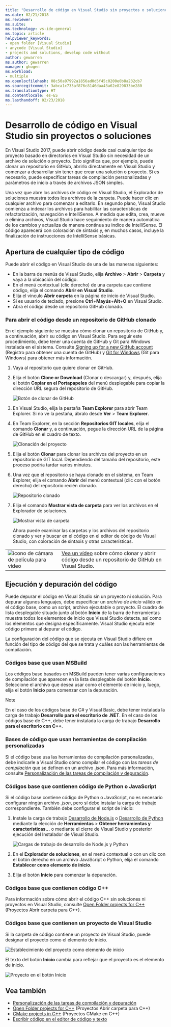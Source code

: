 ```yaml
---
title: "Desarrollo de código en Visual Studio sin proyectos o soluciones | Microsoft Docs"
ms.date: 02/21/2018
ms.reviewer: 
ms.suite: 
ms.technology: vs-ide-general
ms.topic: article
helpviewer_keywords:
- open folder [Visual Studio]
- anycode [Visual Studio]
- projects and solutions, develop code without
author: gewarren
ms.author: gewarren
manager: ghogen
ms.workload:
- multiple
ms.openlocfilehash: 08c50a07992a1856ad0d5f45c0200e0b8a232cb7
ms.sourcegitcommit: 3abca1c733af876c8146daa43a62e829833be280
ms.translationtype: HT
ms.contentlocale: es-ES
ms.lasthandoff: 02/23/2018
---
```

# <a name="develop-code-in-visual-studio-without-projects-or-solutions"></a>Desarrollo de código en Visual Studio sin proyectos o soluciones

En Visual Studio 2017, puede abrir código desde casi cualquier tipo de proyecto basado en directorios en Visual Studio sin necesidad de un archivo de solución o proyecto. Esto significa que, por ejemplo, puede clonar un repositorio en GitHub, abrirlo directamente en Visual Studio y comenzar a desarrollar sin tener que crear una solución o proyecto. Si es necesario, puede especificar tareas de compilación personalizadas y parámetros de inicio a través de archivos JSON simples.

Una vez que abre los archivos de código en Visual Studio, el Explorador de soluciones muestra todos los archivos de la carpeta. Puede hacer clic en cualquier archivo para comenzar a editarlo. En segundo plano, Visual Studio comienza a indexar los archivos para habilitar las características de refactorización, navegación e IntelliSense. A medida que edita, crea, mueve o elimina archivos, Visual Studio hace seguimiento de manera automática de los cambios y actualiza de manera continua su indice de IntelliSense. El código aparecerá con coloración de sintaxis y, en muchos casos, incluye la finalización de instrucciones de IntelliSense básicas.

## <a name="open-any-code"></a>Apertura de cualquier tipo de código

Puede abrir el código en Visual Studio de una de las maneras siguientes:

- En la barra de menús de Visual Studio, elija **Archivo** > **Abrir** > **Carpeta** y vaya a la ubicación del código.
- En el menú contextual (clic derecho) de una carpeta que contiene código, elija el comando **Abrir en Visual Studio**.
- Elija el vínculo **Abrir carpeta** en la página de inicio de Visual Studio.
- Si es usuario de teclado, presione **Ctrl**+**Mayús**+**Alt**+**O** en Visual Studio.
- Abra el código desde un repositorio GitHub clonado.

### <a name="to-open-code-from-a-cloned-github-repo"></a>Para abrir el código desde un repositorio de GitHub clonado

En el ejemplo siguiente se muestra cómo clonar un repositorio de GitHub y, a continuación, abrir su código en Visual Studio. Para seguir este procedimiento, debe tener una cuenta de GitHub y Git para Windows instalada en el sistema. Consulte [Signing up for a new GitHub account](https://help.github.com/articles/signing-up-for-a-new-github-account/) (Registro para obtener una cuenta de GitHub) y [Git for Windows](https://git-for-windows.github.io/) (Git para Windows) para obtener más información.

1. Vaya al repositorio que quiere clonar en GitHub.

1. Elija el botón **Clone or Download** (Clonar o descargar) y, después, elija el botón **Copiar en el Portapapeles** del menú desplegable para copiar la dirección URL segura del repositorio de GitHub.

   ![Botón de clonar de GitHub](./media/VSIDE_Code_Clone.png)

1. En Visual Studio, elija la pestaña **Team Explorer** para abrir Team Explorer. Si no ve la pestaña, ábralo desde **Ver** > **Team Explorer**.

1. En Team Explorer, en la sección **Repositorios GIT locales**, elija el comando **Clonar** y, a continuación, pegue la dirección URL de la página de GitHub en el cuadro de texto.

   ![Clonación del proyecto](./media/VSIDE_Code_Clone2.png)

1. Elija el botón **Clonar** para clonar los archivos del proyecto en un repositorio de GIT local. Dependiendo del tamaño del repositorio, este proceso podría tardar varios minutos.

1. Una vez que el repositorio se haya clonado en el sistema, en Team Explorer, elija el comando **Abrir** del menú contextual (clic con el botón derecho) del repositorio recién clonado.

   ![Repositorio clonado](./media/VSIDE_Code_Clone3.png)

1. Elija el comando **Mostrar vista de carpeta** para ver los archivos en el Explorador de soluciones.

   ![Mostrar vista de carpeta](./media/VSIDE_Code_Clone3_show.png)

   Ahora puede examinar las carpetas y los archivos del repositorio clonado y ver y buscar en el código en el editor de código de Visual Studio, con coloración de sintaxis y otras características.

|         |         |
|---------|---------|
|  ![icono de cámara de película para vídeo](../install/media/video-icon.png "Ver un vídeo")|    [Vea un vídeo](https://mva.microsoft.com/en-us/training-courses/getting-started-with-visual-studio-2017-17798?l=lp3TOKD6D_6711787171) sobre cómo clonar y abrir código desde un repositorio de GitHub en Visual Studio. |

## <a name="run-and-debug-your-code"></a>Ejecución y depuración del código

Puede depurar el código en Visual Studio sin un proyecto ni solución. Para depurar algunos lenguajes, debe especificar un *archivo de inicio* válido en el código base, como un script, archivo ejecutable o proyecto. El cuadro de lista desplegable situado junto al botón **Inicio** de la barra de herramientas muestra todos los elementos de inicio que Visual Studio detecta, así como los elementos que designa específicamente. Visual Studio ejecuta este código primero al depurar el código.

La configuración del código que se ejecuta en Visual Studio difiere en función del tipo de código del que se trata y cuáles son las herramientas de compilación.

### <a name="codebases-that-use-msbuild"></a>Códigos base que usan MSBuild

Los códigos base basados en MSBuild pueden tener varias configuraciones de compilación que aparecen en la lista desplegable del botón **Inicio**. Seleccione el archivo que desea usar como el elemento de inicio y, luego, elija el botón **Inicio** para comenzar con la depuración.

> [!NOTE]
> En el caso de los códigos base de C# y Visual Basic, debe tener instalada la carga de trabajo **Desarrollo para el escritorio de .NET**. En el caso de los códigos base de C++, debe tener instalada la carga de trabajo **Desarrollo para el escritorio con C++**.

### <a name="codebases-that-use-custom-build-tools"></a>Bases de código que usan herramientas de compilación personalizadas

Si el código base usa las herramientas de compilación personalizadas, debe indicarle a Visual Studio cómo compilar el código con las *tareas de compilación* que se definen en un archivo *.json*. Para más información, consulte [Personalización de las tareas de compilación y depuración](../ide/customize-build-and-debug-tasks-in-visual-studio.md).

### <a name="codebases-that-contain-python-or-javascript-code"></a>Códigos base que contienen código de Python o JavaScript

Si el código base contiene código de Python o JavaScript, no es necesario configurar ningún archivo *.json*, pero sí debe instalar la carga de trabajo correspondiente. También debe configurar el script de inicio:

1. Instale la carga de trabajo [Desarrollo de Node.js](https://www.visualstudio.com/vs/node-js/) o [Desarrollo de Python](https://www.visualstudio.com/vs/python/) mediante la elección de **Herramientas** > **Obtener herramientas y características...** o mediante el cierre de Visual Studio y posterior ejecución del Instalador de Visual Studio.

   ![Cargas de trabajo de desarrollo de Node.js y Python](media/python_nodejs_workloads.png)

1. En el **Explorador de soluciones**, en el menú contextual o con un clic con el botón derecho en un archivo JavaScript o Python, elija el comando **Establecer como elemento de inicio**.

1. Elija el botón **Inicio** para comenzar la depuración.

### <a name="codebases-that-contain-c-code"></a>Códigos base que contienen código C++

Para información sobre cómo abrir el código C++ sin soluciones ni proyectos en Visual Studio, consulte [Open Folder projects for C++](/cpp/ide/non-msbuild-projects) (Proyectos Abrir carpeta para C++).

### <a name="codebases-that-contain-a-visual-studio-project"></a>Códigos base que contienen un proyecto de Visual Studio

Si la carpeta de código contiene un proyecto de Visual Studio, puede designar el proyecto como el elemento de inicio.

![Establecimiento del proyecto como elemento de inicio](media/customize-set-project-as-startup-item.png)

El texto del botón **Inicio** cambia para reflejar que el proyecto es el elemento de inicio.

![Proyecto en el botón Inicio](media/customize-start-button-project.png)

## <a name="see-also"></a>Vea también

- [Personalización de las tareas de compilación y depuración](../ide/customize-build-and-debug-tasks-in-visual-studio.md)
- [Open Folder projects for C++](/cpp/ide/non-msbuild-projects) (Proyectos Abrir carpeta para C++)
- [CMake projects in C++](/cpp/ide/cmake-tools-for-visual-cpp) (Proyectos CMake en C++)
- [Escribir código en el editor de código y texto](../ide/writing-code-in-the-code-and-text-editor.md)